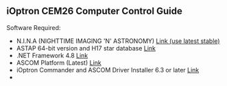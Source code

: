 ## iOptron CEM26 Computer Control Guide


Software Required:
- N.I.N.A (NIGHTTIME IMAGING 'N' ASTRONOMY) [Link (use latest stable)](https://nighttime-imaging.eu/download/)
- ASTAP 64-bit version and H17 star database [Link](https://www.hnsky.org/astap.htm)
- .NET Framework 4.8 [Link](https://dotnet.microsoft.com/en-us/download/dotnet-framework/net48)
- ASCOM Platform (Latest) [Link](https://www.ascom-standards.org/)
- iOptron Commander and ASCOM Driver Installer 6.3 or later [Link](https://www.ioptron.com/Articles.asp?ID=332)
- 

